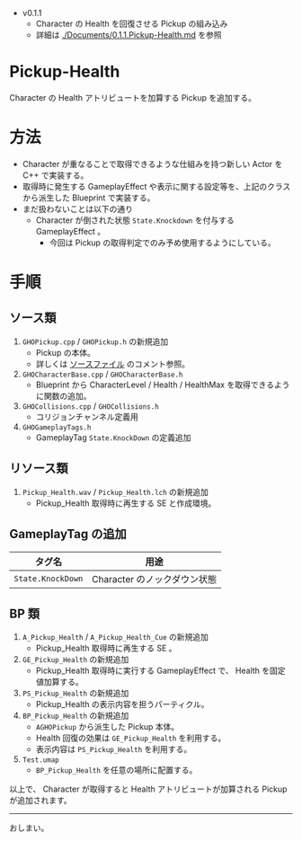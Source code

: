 * v0.1.1
	* Character の Health を回復させる Pickup の組み込み
	* 詳細は [./Documents/0.1.1.Pickup-Health.md](./Documents/0.1.1.Pickup-Health.md) を参照

# Pickup-Health
Character の Health アトリビュートを加算する Pickup を追加する。

# 方法

* Character が重なることで取得できるような仕組みを持つ新しい Actor を C++ で実装する。
* 取得時に発生する GameplayEffect や表示に関する設定等を、上記のクラスから派生した Blueprint で実装する。
* まだ扱わないことは以下の通り
	* Character が倒された状態 `State.Knockdown` を付与する GameplayEffect 。
		* 今回は Pickup の取得判定でのみ予め使用するようにしている。

# 手順

## ソース類

1. `GHOPickup.cpp` / `GHOPickup.h` の新規追加
	* Pickup の本体。
	* 詳しくは [ソースファイル](../Project/Source/GASHandsOn/Private/Items/Pickups/GHOPickup.cpp) のコメント参照。
1. `GHOCharacterBase.cpp` / `GHOCharacterBase.h`
	* Blueprint から CharacterLevel / Health / HealthMax を取得できるように関数の追加。
1. `GHOCollisions.cpp` / `GHOCollisions.h`
	* コリジョンチャンネル定義用
1. `GHOGameplayTags.h`
	* GameplayTag `State.KnockDown` の定義追加


## リソース類

1. `Pickup_Health.wav` / `Pickup_Health.lch` の新規追加
	* Pickup_Health 取得時に再生する SE と作成環境。

## GameplayTag の追加

| タグ名            | 用途                         |
|-------------------|------------------------------|
| `State.KnockDown` | Character のノックダウン状態 |

## BP 類

1. `A_Pickup_Health` / `A_Pickup_Health_Cue` の新規追加
	* Pickup_Health 取得時に再生する SE 。
1. `GE_Pickup_Health` の新規追加
	* Pickup_Health 取得時に実行する GameplayEffect で、 Health を固定値加算する。
1. `PS_Pickup_Health` の新規追加
	* Pickup_Health の表示内容を担うパーティクル。
1. `BP_Pickup_Health` の新規追加
	* `AGHOPickup` から派生した Pickup 本体。
	* Health 回復の効果は `GE_Pickup_Health` を利用する。
	* 表示内容は `PS_Pickup_Health` を利用する。
1. `Test.umap`
	* `BP_Pickup_Health` を任意の場所に配置する。


以上で、 Character が取得すると Health アトリビュートが加算される Pickup が追加されます。

-----
おしまい。
